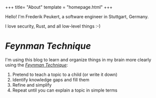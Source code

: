 +++
title= "About"
template = "homepage.html"
+++

Hello!
I'm Frederik Peukert, a software engineer in Stuttgart, Germany.

I love security, Rust, and all low-level things :-)

# _Feynman Technique_

I'm using this blog to learn and organize things in my brain more clearly using the [_Feynman Technique_](https://fs.blog/feynman-technique/):

1. Pretend to teach a topic to a child (or write it down)
2. Identify knowledge gaps and fill them
3. Refine and simplify
4. Repeat until you can explain a topic in simple terms

<!-- --- -->

<!-- Copyright © 2024 Frederik Peukert -->
